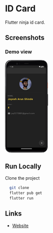 # ID Card

Flutter ninja id card.

## Screenshots
### Demo view
<img alt="Calculator" src="./assets/Screenshot.png" height="300"/>


## Run Locally

Clone the project

```bash
  git clone 
  flutter pub get
  flutter run
```

## Links

* [Website](https://jayesh-shinde.web.app/)